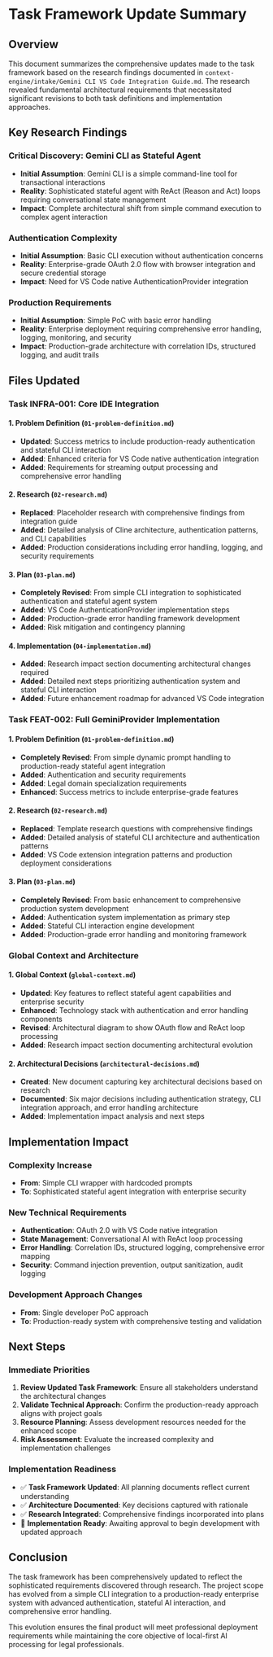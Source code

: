 # Task Framework Update Summary

## Overview

This document summarizes the comprehensive updates made to the task framework based on the research findings documented in `context-engine/intake/Gemini CLI VS Code Integration Guide.md`. The research revealed fundamental architectural requirements that necessitated significant revisions to both task definitions and implementation approaches.

## Key Research Findings

### Critical Discovery: Gemini CLI as Stateful Agent
- **Initial Assumption**: Gemini CLI is a simple command-line tool for transactional interactions
- **Reality**: Sophisticated stateful agent with ReAct (Reason and Act) loops requiring conversational state management
- **Impact**: Complete architectural shift from simple command execution to complex agent interaction

### Authentication Complexity
- **Initial Assumption**: Basic CLI execution without authentication concerns
- **Reality**: Enterprise-grade OAuth 2.0 flow with browser integration and secure credential storage
- **Impact**: Need for VS Code native AuthenticationProvider integration

### Production Requirements
- **Initial Assumption**: Simple PoC with basic error handling
- **Reality**: Enterprise deployment requiring comprehensive error handling, logging, monitoring, and security
- **Impact**: Production-grade architecture with correlation IDs, structured logging, and audit trails

## Files Updated

### Task INFRA-001: Core IDE Integration

#### 1. Problem Definition (`01-problem-definition.md`)
- **Updated**: Success metrics to include production-ready authentication and stateful CLI interaction
- **Added**: Enhanced criteria for VS Code native authentication integration
- **Added**: Requirements for streaming output processing and comprehensive error handling

#### 2. Research (`02-research.md`)
- **Replaced**: Placeholder research with comprehensive findings from integration guide
- **Added**: Detailed analysis of Cline architecture, authentication patterns, and CLI capabilities
- **Added**: Production considerations including error handling, logging, and security requirements

#### 3. Plan (`03-plan.md`)
- **Completely Revised**: From simple CLI integration to sophisticated authentication and stateful agent system
- **Added**: VS Code AuthenticationProvider implementation steps
- **Added**: Production-grade error handling framework development
- **Added**: Risk mitigation and contingency planning

#### 4. Implementation (`04-implementation.md`)
- **Added**: Research impact section documenting architectural changes required
- **Added**: Detailed next steps prioritizing authentication system and stateful CLI interaction
- **Added**: Future enhancement roadmap for advanced VS Code integration

### Task FEAT-002: Full GeminiProvider Implementation

#### 1. Problem Definition (`01-problem-definition.md`)
- **Completely Revised**: From simple dynamic prompt handling to production-ready stateful agent integration
- **Added**: Authentication and security requirements
- **Added**: Legal domain specialization requirements
- **Enhanced**: Success metrics to include enterprise-grade features

#### 2. Research (`02-research.md`)
- **Replaced**: Template research questions with comprehensive findings
- **Added**: Detailed analysis of stateful CLI architecture and authentication patterns
- **Added**: VS Code extension integration patterns and production deployment considerations

#### 3. Plan (`03-plan.md`)
- **Completely Revised**: From basic enhancement to comprehensive production system development
- **Added**: Authentication system implementation as primary step
- **Added**: Stateful CLI interaction engine development
- **Added**: Production-grade error handling and monitoring framework

### Global Context and Architecture

#### 1. Global Context (`global-context.md`)
- **Updated**: Key features to reflect stateful agent capabilities and enterprise security
- **Enhanced**: Technology stack with authentication and error handling components
- **Revised**: Architectural diagram to show OAuth flow and ReAct loop processing
- **Added**: Research impact section documenting architectural evolution

#### 2. Architectural Decisions (`architectural-decisions.md`)
- **Created**: New document capturing key architectural decisions based on research
- **Documented**: Six major decisions including authentication strategy, CLI integration approach, and error handling architecture
- **Added**: Implementation impact analysis and next steps

## Implementation Impact

### Complexity Increase
- **From**: Simple CLI wrapper with hardcoded prompts
- **To**: Sophisticated stateful agent integration with enterprise security

### New Technical Requirements
- **Authentication**: OAuth 2.0 with VS Code native integration
- **State Management**: Conversational AI with ReAct loop processing
- **Error Handling**: Correlation IDs, structured logging, comprehensive error mapping
- **Security**: Command injection prevention, output sanitization, audit logging

### Development Approach Changes
- **From**: Single developer PoC approach
- **To**: Production-ready system with comprehensive testing and validation

## Next Steps

### Immediate Priorities
1. **Review Updated Task Framework**: Ensure all stakeholders understand the architectural changes
2. **Validate Technical Approach**: Confirm the production-ready approach aligns with project goals
3. **Resource Planning**: Assess development resources needed for the enhanced scope
4. **Risk Assessment**: Evaluate the increased complexity and implementation challenges

### Implementation Readiness
- ✅ **Task Framework Updated**: All planning documents reflect current understanding
- ✅ **Architecture Documented**: Key decisions captured with rationale
- ✅ **Research Integrated**: Comprehensive findings incorporated into plans
- 🔄 **Implementation Ready**: Awaiting approval to begin development with updated approach

## Conclusion

The task framework has been comprehensively updated to reflect the sophisticated requirements discovered through research. The project scope has evolved from a simple CLI integration to a production-ready enterprise system with advanced authentication, stateful AI interaction, and comprehensive error handling.

This evolution ensures the final product will meet professional deployment requirements while maintaining the core objective of local-first AI processing for legal professionals.

